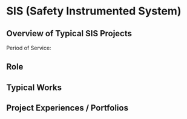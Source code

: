 # SIS (Safety Instrumented System)

## Overview of Typical SIS Projects

Period of Service: 

## Role

## Typical Works

## Project Experiences / Portfolios

